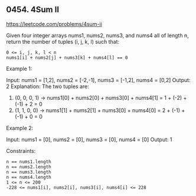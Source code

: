 ## 0454. 4Sum II

https://leetcode.com/problems/4sum-ii

Given four integer arrays nums1, nums2, nums3, and nums4 all of length n, return the number of tuples (i, j, k, l) such that:

    0 <= i, j, k, l < n
    nums1[i] + nums2[j] + nums3[k] + nums4[l] == 0

Example 1:

Input: nums1 = [1,2], nums2 = [-2,-1], nums3 = [-1,2], nums4 = [0,2]
Output: 2
Explanation:
The two tuples are:

1. (0, 0, 0, 1) -> nums1[0] + nums2[0] + nums3[0] + nums4[1] = 1 + (-2) + (-1) + 2 = 0
2. (1, 1, 0, 0) -> nums1[1] + nums2[1] + nums3[0] + nums4[0] = 2 + (-1) + (-1) + 0 = 0

Example 2:

Input: nums1 = [0], nums2 = [0], nums3 = [0], nums4 = [0]
Output: 1

Constraints:

    n == nums1.length
    n == nums2.length
    n == nums3.length
    n == nums4.length
    1 <= n <= 200
    -228 <= nums1[i], nums2[i], nums3[i], nums4[i] <= 228
